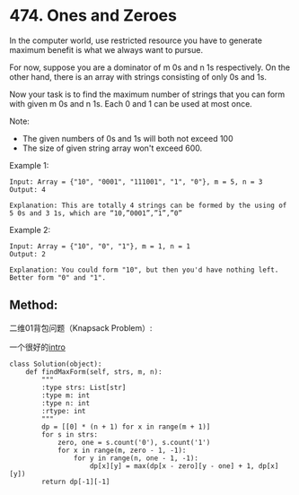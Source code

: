 # 474. Ones and Zeroes

In the computer world, use restricted resource you have to generate maximum benefit is what we always want to pursue.

For now, suppose you are a dominator of m 0s and n 1s respectively. On the other hand, there is an array with strings consisting of only 0s and 1s.

Now your task is to find the maximum number of strings that you can form with given m 0s and n 1s. Each 0 and 1 can be used at most once.

Note:

- The given numbers of 0s and 1s will both not exceed 100
- The size of given string array won't exceed 600.

Example 1:

    Input: Array = {"10", "0001", "111001", "1", "0"}, m = 5, n = 3
    Output: 4
    
    Explanation: This are totally 4 strings can be formed by the using of 5 0s and 3 1s, which are “10,”0001”,”1”,”0”

Example 2:

    Input: Array = {"10", "0", "1"}, m = 1, n = 1
    Output: 2
    
    Explanation: You could form "10", but then you'd have nothing left. Better form "0" and "1".

## Method:

二维01背包问题（Knapsack Problem）:

一个很好的[intro](http://love-oriented.com/pack/)

    class Solution(object):
        def findMaxForm(self, strs, m, n):
            """
            :type strs: List[str]
            :type m: int
            :type n: int
            :rtype: int
            """
            dp = [[0] * (n + 1) for x in range(m + 1)]
            for s in strs:
                zero, one = s.count('0'), s.count('1')
                for x in range(m, zero - 1, -1):
                    for y in range(n, one - 1, -1):
                        dp[x][y] = max(dp[x - zero][y - one] + 1, dp[x][y])
            return dp[-1][-1]